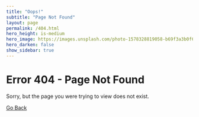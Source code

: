 ```yaml
---
title: "Oops!"
subtitle: "Page Not Found"
layout: page
permalink: /404.html
hero_height: is-medium
hero_image: https://images.unsplash.com/photo-1578328819058-b69f3a3b0f6b
hero_darken: false
show_sidebar: true
---
```


# Error 404 - Page Not Found

Sorry, but the page you were trying to view does not exist.

<a href="javascript:history.back()" class="button is-primary">Go Back</a>